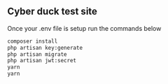 ## Cyber duck test site

Once your .env file is setup run the commands below
```bash
composer install
php artisan key:generate
php artisan migrate
php artisan jwt:secret
yarn
yarn 
```

